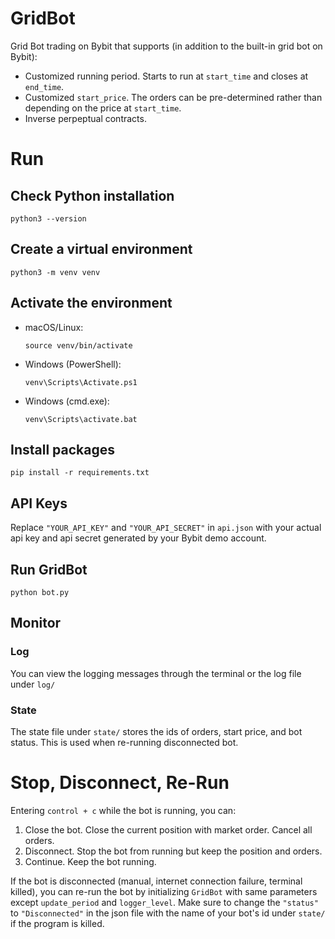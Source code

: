# GridBot
Grid Bot trading on Bybit that supports (in addition to the built-in grid bot on Bybit):
- Customized running period. Starts to run at `start_time` and closes at `end_time`.
- Customized `start_price`. The orders can be pre-determined rather than depending on the price at `start_time`.
- Inverse perpeptual contracts.

# Run
## Check Python installation
```
python3 --version
```

## Create a virtual environment
```
python3 -m venv venv
```

## Activate the environment
- macOS/Linux:
  ```
  source venv/bin/activate
  ```
- Windows (PowerShell):
  ```
  venv\Scripts\Activate.ps1
  ```

- Windows (cmd.exe):
  ```
  venv\Scripts\activate.bat
  ```

## Install packages
```
pip install -r requirements.txt
```

## API Keys
Replace `"YOUR_API_KEY"` and `"YOUR_API_SECRET"` in `api.json` with your actual api key and api secret generated by your Bybit demo account.

## Run GridBot
```
python bot.py
```

## Monitor
### Log
You can view the logging messages through the terminal or the log file under `log/`

### State
The state file under `state/` stores the ids of orders, start price, and bot status. This is used when re-running disconnected bot.

# Stop, Disconnect, Re-Run
Entering `control + c` while the bot is running, you can:
1. Close the bot. Close the current position with market order. Cancel all orders.
2. Disconnect. Stop the bot from running but keep the position and orders.
3. Continue. Keep the bot running.

If the bot is disconnected (manual, internet connection failure, terminal killed), you can re-run the bot by initializing `GridBot` with same parameters except `update_period` and `logger_level`. Make sure to change the `"status"` to `"Disconnected"` in the json file with the name of your bot's id under `state/` if the program is killed.
